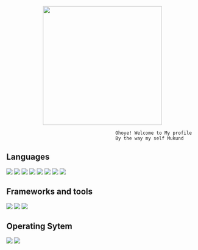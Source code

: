 <p align="center">
    <img src="https://avatars.githubusercontent.com/u/159029180?s=400&u=f4d04d654e359b5be78b0f2d09c7efada81e5c66&v=4" width=312 height=312/>
    <br>
</p>

```
                                        Ohoye! Welcome to My profile 
                                        By the way my self Mukund
```

## Languages
<p>
    <img src="https://img.shields.io/badge/HTML5-E34F26?style=for-the-badge&logo=html5&logoColor=white" />
    <img src="https://img.shields.io/badge/CSS3-1572B6?style=for-the-badge&logo=css3&logoColor=white" />
    <img src="https://img.shields.io/badge/Python-14354C?style=for-the-badge&logo=python&logoColor=white" />
    <img src="https://img.shields.io/badge/JavaScript-323330?style=for-the-badge&logo=javascript&logoColor=F0DB4F" />
    <img src="https://img.shields.io/badge/Bash-282a36.svg?style=for-the-badge&logo=gnubash&logoColor=white" />
    <img src="https://img.shields.io/badge/Go-1F7BB5?style=for-the-badge&logo=go&logoColor=lightblue" />
    <img src="https://img.shields.io/badge/Rust-FF6600?style=for-the-badge&logo=rust&logoColor=white" />
    <img src="https://img.shields.io/badge/dart-%230175C2?style=for-the-badge&logo=dart&logoColor=white"/>
</p>

## Frameworks and tools
<p>
    <img src="https://img.shields.io/badge/Git-f14e32?style=for-the-badge&logo=git&logoColor=white" />
    <img src="https://img.shields.io/badge/Docker-0db7ed?style=for-the-badge&logo=docker&logoColor=white" />
    <img src="https://img.shields.io/badge/Flutter-%2302569B?style=for-the-badge&logo=Flutter&logoColor=white"/>
</p>

## Operating Sytem
<p>
    <img src="https://img.shields.io/badge/Android-3DDC84?style=for-the-badge&logo=android&logoColor=white" />
    <img src="https://img.shields.io/badge/Arch-1B36B9?style=for-the-badge&logo=archlinux&logoColor=white" />
</p>
